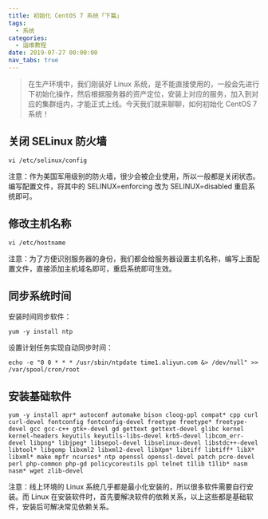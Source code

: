 ```yaml
---
title: 初始化 CentOS 7 系统「下篇」
tags:
  - 系统
categories:
  - 运维教程
date: 2019-07-27 00:00:00
nav_tabs: true
---
```


> 在生产环境中，我们刚装好 Linux 系统，是不能直接使用的，一般会先进行下初始化操作，然后根据服务器的资产定位，安装上对应的服务，加入到对应的集群组内，才能正式上线。今天我们就来聊聊，如何初始化 CentOS 7 系统！

<!-- more -->

## 关闭 SELinux 防火墙

```
vi /etc/selinux/config
```

注意：作为美国军用级别的防火墙，很少会被企业使用，所以一般都是关闭状态。编写配置文件，将其中的 SELINUX=enforcing 改为 SELINUX=disabled 重启系统即可。

## 修改主机名称

```
vi /etc/hostname
```

注意：为了方便识别服务器的身份，我们都会给服务器设置主机名称，编写上面配置文件，直接添加主机域名即可，重启系统即可生效。

## 同步系统时间

安装时间同步软件：

```
yum -y install ntp
```

设置计划任务实现自动同步时间：

```
echo -e "0 0 * * * /usr/sbin/ntpdate time1.aliyun.com &> /dev/null" >> /var/spool/cron/root
```

## 安装基础软件

```
yum -y install apr* autoconf automake bison cloog-ppl compat* cpp curl curl-devel fontconfig fontconfig-devel freetype freetype* freetype-devel gcc gcc-c++ gtk+-devel gd gettext gettext-devel glibc kernel kernel-headers keyutils keyutils-libs-devel krb5-devel libcom_err-devel libpng* libjpeg* libsepol-devel libselinux-devel libstdc++-devel libtool* libgomp libxml2 libxml2-devel libXpm* libtiff libtiff* libX* libxml* make mpfr ncurses* ntp openssl openssl-devel patch pcre-devel perl php-common php-gd policycoreutils ppl telnet t1lib t1lib* nasm nasm* wget zlib-devel
```

注意：线上环境的 Linux 系统几乎都是最小化安装的，所以很多软件需要自行安装。而 Linux 在安装软件时，首先要解决软件的依赖关系，以上这些都是基础软件，安装后可解决常见依赖关系。
